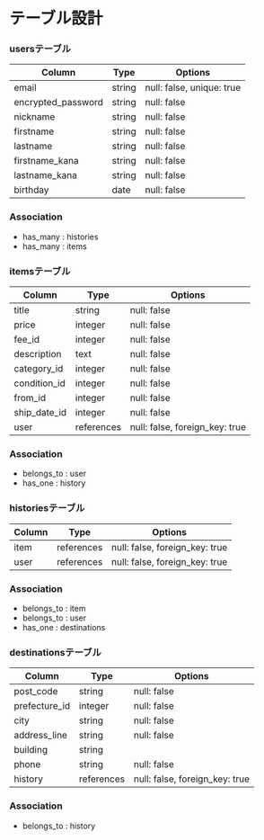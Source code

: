 # テーブル設計

### usersテーブル

| Column              | Type    | Options                   |
| ------------------- | ------- | ------------------------- |
| email               | string | null: false, unique: true |
| encrypted_password  | string | null: false               |
| nickname            | string | null: false               |
| firstname           | string | null: false               |
| lastname            | string | null: false               |
| firstname_kana      | string | null: false               |
| lastname_kana       | string | null: false               |
| birthday            | date    | null: false               |

### Association
- has_many : histories
- has_many : items


### itemsテーブル

| Column       | Type       | Options                        |
| ------------ | ---------- | ------------------------------ |
| title        | string    | null: false                    |
| price        | integer    | null: false                    |
| fee_id       | integer    | null: false                    |
| description  | text       | null: false                    |
| category_id  | integer    | null: false                    |
| condition_id | integer    | null: false                    |
| from_id      | integer    | null: false                    |
| ship_date_id | integer    | null: false                    |
| user         | references | null: false, foreign_key: true |

### Association
- belongs_to : user
- has_one : history


### historiesテーブル

| Column    | Type       | Options                        |
| --------- | ---------- | ------------------------------ |
| item      | references | null: false, foreign_key: true |
| user      | references | null: false, foreign_key: true |

### Association
- belongs_to : item
- belongs_to : user
- has_one : destinations


### destinationsテーブル
| Column       | Type       | Options                        |
| ------------ | ---------- | ------------------------------ |
| post_code    | string    | null: false                    |
| prefecture_id| integer    | null: false                    |
| city         | string    | null: false                    |
| address_line | string    | null: false                    |
| building     | string    |                                |
| phone        | string    | null: false                    |
| history      | references | null: false, foreign_key: true |

### Association
- belongs_to : history

